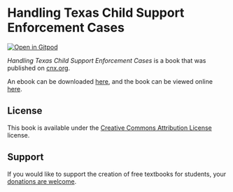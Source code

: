# Handling Texas Child Support Enforcement Cases

[![Open in Gitpod](https://gitpod.io/button/open-in-gitpod.svg)](https://gitpod.io/from-referrer/)

_Handling Texas Child Support Enforcement Cases_ is a book that was published on [cnx.org](https://cnx.org/).

An ebook can be downloaded [here](https://github.com/cnx-user-books/cnxbook-handling-a-texas-child-support-enforcement-cases/releases/latest), and the book can be viewed online [here](https://github.com/cnx-user-books/cnxbook-handling-a-texas-child-support-enforcement-cases/releases/latest).

## License
This book is available under the [Creative Commons Attribution License](./LICENSE) license.

## Support
If you would like to support the creation of free textbooks for students, your [donations are welcome](https://riceconnect.rice.edu/donation/support-openstax-banner).
